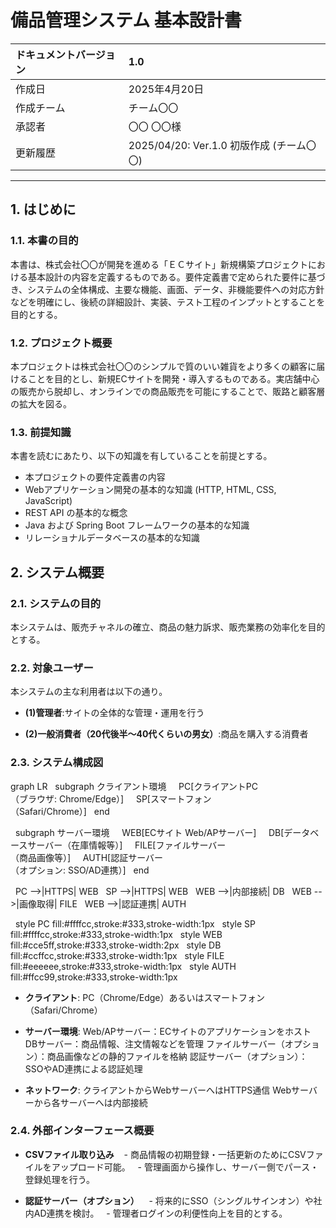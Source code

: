 # 備品管理システム 基本設計書

| ドキュメントバージョン | 1.0                                    |
| :------------------- | :------------------------------------- |
| 作成日               | 2025年4月20日                           |
| 作成チーム           | チーム〇〇                               |
| 承認者               | 〇〇 〇〇様                              |
| 更新履歴             | 2025/04/20: Ver.1.0 初版作成 (チーム〇〇) |

---

## 1. はじめに

### 1.1. 本書の目的

本書は、株式会社〇〇が開発を進める「ＥＣサイト」新規構築プロジェクトにおける基本設計の内容を定義するものである。要件定義書で定められた要件に基づき、システムの全体構成、主要な機能、画面、データ、非機能要件への対応方針などを明確にし、後続の詳細設計、実装、テスト工程のインプットとすることを目的とする。

### 1.2. プロジェクト概要

本プロジェクトは株式会社〇〇のシンプルで質のいい雑貨をより多くの顧客に届けることを目的とし、新規ECサイトを開発・導入するものである。実店舗中心の販売から脱却し、オンラインでの商品販売を可能にすることで、販路と顧客層の拡大を図る。

### 1.3. 前提知識

本書を読むにあたり、以下の知識を有していることを前提とする。

- 本プロジェクトの要件定義書の内容
- Webアプリケーション開発の基本的な知識 (HTTP, HTML, CSS, JavaScript)
- REST API の基本的な概念
- Java および Spring Boot フレームワークの基本的な知識
- リレーショナルデータベースの基本的な知識


## 2. システム概要

### 2.1. システムの目的

本システムは、販売チャネルの確立、商品の魅力訴求、販売業務の効率化を目的とする。


### 2.2. 対象ユーザー

本システムの主な利用者は以下の通り。

- **(1)管理者**:サイトの全体的な管理・運用を行う
  
- **(2)一般消費者（20代後半～40代くらいの男女）**:商品を購入する消費者


### 2.3. システム構成図

<div class="mermaid">
graph LR
  subgraph クライアント環境
    PC[クライアントPC<br>（ブラウザ: Chrome/Edge）]
    SP[スマートフォン<br>（Safari/Chrome）]
  end

  subgraph サーバー環境
    WEB[ECサイト Web/APサーバー]
    DB[データベースサーバー（在庫情報等）]
    FILE[ファイルサーバー<br>（商品画像等）]
    AUTH[認証サーバー<br>（オプション: SSO/AD連携）]
  end

  PC -->|HTTPS| WEB
  SP -->|HTTPS| WEB
  WEB -->|内部接続| DB
  WEB -->|画像取得| FILE
  WEB -->|認証連携| AUTH

  style PC fill:#ffffcc,stroke:#333,stroke-width:1px
  style SP fill:#ffffcc,stroke:#333,stroke-width:1px
  style WEB fill:#cce5ff,stroke:#333,stroke-width:2px
  style DB fill:#ccffcc,stroke:#333,stroke-width:1px
  style FILE fill:#eeeeee,stroke:#333,stroke-width:1px
  style AUTH fill:#ffcc99,stroke:#333,stroke-width:1px 
</div>

- **クライアント**: 
PC（Chrome/Edge）あるいはスマートフォン（Safari/Chrome）

- **サーバー環境**:
Web/APサーバー：ECサイトのアプリケーションをホスト
DBサーバー：商品情報、注文情報などを管理
ファイルサーバー（オプション）：商品画像などの静的ファイルを格納
認証サーバー（オプション）：SSOやAD連携による認証処理

- **ネットワーク**:
クライアントからWebサーバーへはHTTPS通信
Webサーバーから各サーバーへは内部接続


### 2.4. 外部インターフェース概要

- **CSVファイル取り込み**  
  - 商品情報の初期登録・一括更新のためにCSVファイルをアップロード可能。
  - 管理画面から操作し、サーバー側でパース・登録処理を行う。

- **認証サーバー（オプション）**  
  - 将来的にSSO（シングルサインオン）や社内AD連携を検討。
  - 管理者ログインの利便性向上を目的とする。
